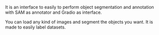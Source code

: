It is an interface to easily to perform object segmentation and annotation with SAM as annotator and Gradio as interface.

You can load any kind of images and segment the objects you want. It is made to easily label datasets.
